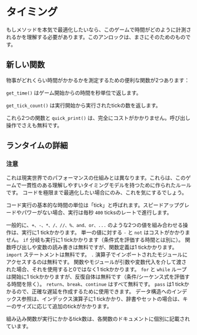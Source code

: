 # タイミング
もしメソッドを本気で最適化したいなら、このゲームで時間がどのように計測されるかを理解する必要があります。このアンロックは、まさにそのためのものです。

## 新しい関数
物事がどれくらい時間がかかるかを測定するための便利な関数が2つあります：

`get_time()` はゲーム開始からの時間を秒単位で返します。

`get_tick_count()` は実行開始から実行されたtickの数を返します。

これら2つの関数と `quick_print()` は、完全にコストがかかりません。呼び出し操作でさえも無料です。

## ランタイムの詳細

### 注意
これは現実世界でのパフォーマンスの仕組みとは異なります。これらは、このゲームで一貫性のある理解しやすいタイミングモデルを持つために作られたルールです。
コードを極限まで最適化したい場合にのみ、これを気にするでしょう。


コード実行の基本的な時間の単位は「tick」と呼ばれます。スピードアップグレードやパワーがない場合、実行は毎秒 `400` ticksのレートで進行します。

一般的に、`+、-、*、/、//、%、and、or、...` のような2つの値を組み合わせる操作は、実行に1 tickかかります。
単一の値に対する `-` と `not` はコストがかかりません。
`if` 分岐も実行に1 tickかかります（条件式を評価する時間とは別に）。
関数呼び出しや変数の読み書きは無料ですが、関数定義は1 tickかかります。
`import` ステートメントは無料です。
`.` 演算子でインポートされたモジュールにアクセスするのは無料です。
関数やモジュールが引数や変数代入を介して渡された場合、それを使用すると0ではなく1 tickかかります。
`for` と `while` ループは開始に1 tickかかりますが、反復自体は無料です（条件/シーケンス式を評価する時間を除く）。
`return`、`break`、`continue` はすべて無料です。
`pass` は1 tickかかるので、正確な遅延を作成するために使用できます。
データ構造へのインデックス参照は、インデックス演算子に1 tickかかり、辞書やセットの場合は、キーのサイズに応じて追加のtickがかかります。

組み込み関数が実行にかかるtick数は、各関数のドキュメントに個別に記載されています。